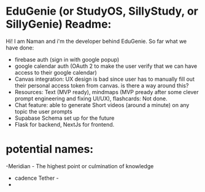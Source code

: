 # EduGenie (or StudyOS, SillyStudy, or SillyGenie) Readme:

Hi! I am Naman and i'm the developer behind EduGenie. So far what we have done:

- firebase auth (sign in with google popup)
- google calendar auth (OAuth 2 to make the user verify that we can have access to their google calendar)
- Canvas integration: UX design is bad since user has to manually fill out their personal access token from canvas. is there a way around this?
- Resources: Text (MVP ready), mindmaps (MVP pready after some clever prompt engineering and fixing UI/UX), flashcards: Not done.
- Chat feature: able to generate Short videos (around a minute) on any topic the user prompts
- Supabase Schema set up for the future
- Flask for backend, NextJs for frontend.

# potential names:

-Meridian - The highest point or culmination of knowledge

- cadence
  Tether -
-
